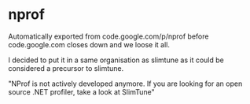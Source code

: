 # nprof
Automatically exported from code.google.com/p/nprof before code.google.com closes down and we loose it all.

I decided to put it in a same organisation as slimtune as it could be considered a precursor to slimtune.

"NProf is not actively developed anymore. If you are looking for an open source .NET profiler, take a look at SlimTune"
